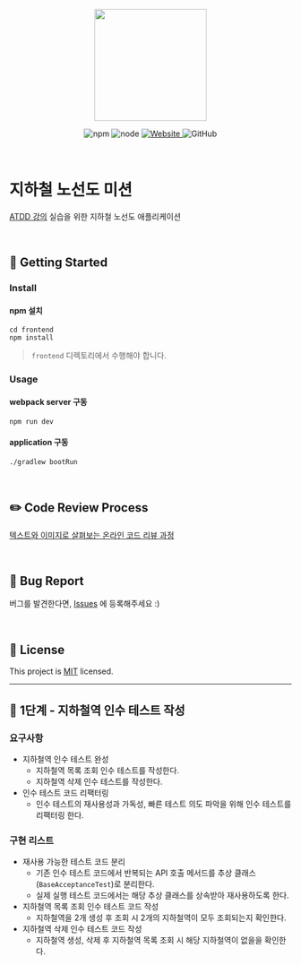 <p align="center">
    <img width="200px;" src="https://raw.githubusercontent.com/woowacourse/atdd-subway-admin-frontend/master/images/main_logo.png"/>
</p>
<p align="center">
  <img alt="npm" src="https://img.shields.io/badge/npm-6.14.15-blue">
  <img alt="node" src="https://img.shields.io/badge/node-14.18.2-blue">
  <a href="https://edu.nextstep.camp/c/R89PYi5H" alt="nextstep atdd">
    <img alt="Website" src="https://img.shields.io/website?url=https%3A%2F%2Fedu.nextstep.camp%2Fc%2FR89PYi5H">
  </a>
  <img alt="GitHub" src="https://img.shields.io/github/license/next-step/atdd-subway-admin">
</p>

<br>

# 지하철 노선도 미션
[ATDD 강의](https://edu.nextstep.camp/c/R89PYi5H) 실습을 위한 지하철 노선도 애플리케이션

<br>

## 🚀 Getting Started

### Install
#### npm 설치
```
cd frontend
npm install
```
> `frontend` 디렉토리에서 수행해야 합니다.

### Usage
#### webpack server 구동
```
npm run dev
```
#### application 구동
```
./gradlew bootRun
```
<br>

## ✏️ Code Review Process
[텍스트와 이미지로 살펴보는 온라인 코드 리뷰 과정](https://github.com/next-step/nextstep-docs/tree/master/codereview)

<br>

## 🐞 Bug Report

버그를 발견한다면, [Issues](https://github.com/next-step/atdd-subway-admin/issues) 에 등록해주세요 :)

<br>

## 📝 License

This project is [MIT](https://github.com/next-step/atdd-subway-admin/blob/master/LICENSE.md) licensed.

 * * *

## 🚀 1단계 - 지하철역 인수 테스트 작성

### 요구사항
* 지하철역 인수 테스트 완성
  * 지하철역 목록 조회 인수 테스트를 작성한다.
  * 지하철역 삭제 인수 테스트를 작성한다.
* 인수 테스트 코드 리팩터링
  * 인수 테스트의 재사용성과 가독성, 빠른 테스트 의도 파악을 위해 인수 테스트를 리팩터링 한다.

### 구현 리스트
* 재사용 가능한 테스트 코드 분리
  * 기존 인수 테스트 코드에서 반복되는 API 호출 메서드를 추상 클래스(`BaseAcceptanceTest`)로 분리한다.
  * 실제 실행 테스트 코드에서는 해당 추상 클래스를 상속받아 재사용하도록 한다.
* 지하철역 목록 조회 인수 테스트 코드 작성
  * 지하철역을 2개 생성 후 조회 시 2개의 지하철역이 모두 조회되는지 확인한다.
* 지하철역 삭제 인수 테스트 코드 작성
  * 지하철역 생성, 삭제 후 지하철역 목록 조회 시 해당 지하철역이 없을을 확인한다.
